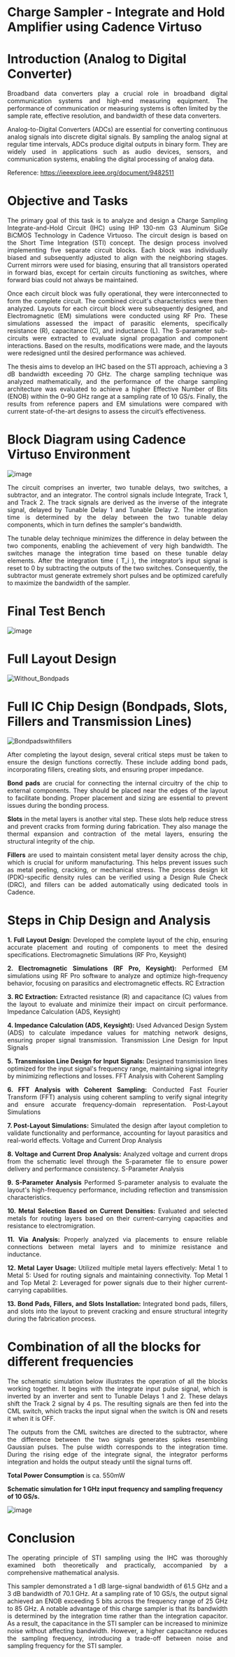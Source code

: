 # Charge Sampler - Integrate and Hold Amplifier using Cadence Virtuso

# Introduction (Analog to Digital Converter)

<div style="text-align: justify;">
  
Broadband data converters play a crucial role in broadband digital communication systems and high-end measuring equipment. The performance of communication or measuring systems is often limited by the sample rate, effective resolution, and bandwidth of these data converters.

Analog-to-Digital Converters (ADCs) are essential for converting continuous analog signals into discrete digital signals. By sampling the analog signal at regular time intervals, ADCs produce digital outputs in binary form. They are widely used in applications such as audio devices, sensors, and communication systems, enabling the digital processing of analog data.

Reference: https://ieeexplore.ieee.org/document/9482511

</div>

# Objective and Tasks

<div style="text-align: justify;">
  
The primary goal of this task is to analyze and design a Charge Sampling Integrate-and-Hold Circuit (IHC) using IHP 130-nm G3 Aluminum SiGe BiCMOS Technology in Cadence Virtuoso. The circuit design is based on the Short Time Integration (STI) concept. The design process involved implementing five separate circuit blocks. Each block was individually biased and subsequently adjusted to align with the neighboring stages. Current mirrors were used for biasing, ensuring that all transistors operated in forward bias, except for certain circuits functioning as switches, where forward bias could not always be maintained.

Once each circuit block was fully operational, they were interconnected to form the complete circuit. The combined circuit's characteristics were then analyzed. Layouts for each circuit block were subsequently designed, and Electromagnetic (EM) simulations were conducted using RF Pro. These simulations assessed the impact of parasitic elements, specifically resistance (R), capacitance (C), and inductance (L). The S-parameter sub-circuits were extracted to evaluate signal propagation and component interactions. Based on the results, modifications were made, and the layouts were redesigned until the desired performance was achieved.

The thesis aims to develop an IHC based on the STI approach, achieving a 3 dB bandwidth exceeding 70 GHz. The charge sampling technique was analyzed mathematically, and the performance of the charge sampling architecture was evaluated to achieve a higher Effective Number of Bits (ENOB) within the 0–90 GHz range at a sampling rate of 10 GS/s. Finally, the results from reference papers and EM simulations were compared with current state-of-the-art designs to assess the circuit’s effectiveness.

</div>


# Block Diagram using Cadence Virtuso Environment

![image](https://github.com/user-attachments/assets/48e5a719-69ce-40eb-920c-19149b0ef2ca)

<div style="text-align: justify;">
  
The circuit comprises an inverter, two tunable delays, two switches, a subtractor, and an integrator. The control signals include Integrate, Track 1, and Track 2. The track signals are derived as the inverse of the integrate signal, delayed by Tunable Delay 1 and Tunable Delay 2. The integration time is determined by the delay between the two tunable delay components, which in turn defines the sampler's bandwidth.

The tunable delay technique minimizes the difference in delay between the two components, enabling the achievement of very high bandwidth. The switches manage the integration time based on these tunable delay elements. After the integration time \( T_i \), the integrator’s input signal is reset to 0 by subtracting the outputs of the two switches. Consequently, the subtractor must generate extremely short pulses and be optimized carefully to maximize the bandwidth of the sampler.

</div>

# Final Test Bench

![image](https://github.com/user-attachments/assets/e6c9dff8-0ba4-44ec-bddc-cda1029f158f)


# Full Layout Design
![Without_Bondpads](https://github.com/user-attachments/assets/d1fdc34e-309b-4847-9d0d-a975bfd4e9df)

# Full IC Chip Design (Bondpads, Slots, Fillers and Transmission Lines)
![Bondpadswithfillers](https://github.com/user-attachments/assets/ff517c14-4fa9-4f55-a8cd-622736aae213)

<div style="text-align: justify;">

After completing the layout design, several critical steps must be taken to ensure the design functions correctly. These include adding bond pads, incorporating fillers, creating slots, and ensuring proper impedance.

**Bond pads** are crucial for connecting the internal circuitry of the chip to external components. They should be placed near the edges of the layout to facilitate bonding. Proper placement and sizing are essential to prevent issues during the bonding process.

**Slots** in the metal layers is another vital step. These slots help reduce stress and prevent cracks from forming during fabrication. They also manage the thermal expansion and contraction of the metal layers, ensuring the structural integrity of the chip.

**Fillers** are used to maintain consistent metal layer density across the chip, which is crucial for uniform manufacturing. This helps prevent issues such as metal peeling, cracking, or mechanical stress. The process design kit (PDK)-specific density rules can be verified using a Design Rule Check (DRC), and fillers can be added automatically using dedicated tools in Cadence.

</div>

<div style="text-align: justify;">

# Steps in Chip Design and Analysis

**1. Full Layout Design**: Developed the complete layout of the chip, ensuring accurate placement and routing of components to meet the desired specifications.
Electromagnetic Simulations (RF Pro, Keysight)

**2. Electromagnetic Simulations (RF Pro, Keysight):** Performed EM simulations using RF Pro software to analyze and optimize high-frequency behavior, focusing on parasitics and electromagnetic effects.
RC Extraction

**3. RC Extraction:** Extracted resistance (R) and capacitance (C) values from the layout to evaluate and minimize their impact on circuit performance.
Impedance Calculation (ADS, Keysight)

**4. Impedance Calculation (ADS, Keysight):** Used Advanced Design System (ADS) to calculate impedance values for matching network designs, ensuring proper signal transmission.
Transmission Line Design for Input Signals

**5. Transmission Line Design for Input Signals:** Designed transmission lines optimized for the input signal's frequency range, maintaining signal integrity by minimizing reflections and losses.
FFT Analysis with Coherent Sampling

**6. FFT Analysis with Coherent Sampling:** Conducted Fast Fourier Transform (FFT) analysis using coherent sampling to verify signal integrity and ensure accurate frequency-domain representation.
Post-Layout Simulations

**7. Post-Layout Simulations:** Simulated the design after layout completion to validate functionality and performance, accounting for layout parasitics and real-world effects.
Voltage and Current Drop Analysis

**8. Voltage and Current Drop Analysis:** Analyzed voltage and current drops from the schematic level through the S-parameter file to ensure power delivery and performance consistency.
S-Parameter Analysis

**9. S-Parameter Analysis** Performed S-parameter analysis to evaluate the layout's high-frequency performance, including reflection and transmission characteristics.

**10. Metal Selection Based on Current Densities:** Evaluated and selected metals for routing layers based on their current-carrying capacities and resistance to electromigration.

**11. Via Analysis:** Properly analyzed via placements to ensure reliable connections between metal layers and to minimize resistance and inductance.

**12. Metal Layer Usage:** Utilized multiple metal layers effectively:
                           Metal 1 to Metal 5: Used for routing signals and maintaining connectivity.
                           Top Metal 1 and Top Metal 2: Leveraged for power signals due to their higher current-carrying capabilities.

**13. Bond Pads, Fillers, and Slots Installation:** Integrated bond pads, fillers, and slots into the layout to prevent cracking and ensure structural integrity during the fabrication process.

</div>


# Combination of all the blocks for different frequencies

<div style="text-align: justify;">
  
The schematic simulation below illustrates the operation of all the blocks working together. It begins with the integrate input pulse signal, which is inverted by an inverter and sent to Tunable Delays 1 and 2. These delays shift the Track 2 signal by 4 ps. The resulting signals are then fed into the CML switch, which tracks the input signal when the switch is ON and resets it when it is OFF.

The outputs from the CML switches are directed to the subtractor, where the difference between the two signals generates spikes resembling Gaussian pulses. The pulse width corresponds to the integration time. During the rising edge of the integrate signal, the integrator performs integration and holds the output steady until the signal turns off.

**Total Power Consumption** is ca. 550mW

</div>

**Schematic simulation for 1 GHz input frequency and sampling frequency of 10 GS/s.**

![image](https://github.com/user-attachments/assets/c84d1aaa-f73e-44fc-a1bb-a3547ace0b1c)

# Conclusion

<div style="text-align: justify;">

The operating principle of STI sampling using the IHC was thoroughly examined both theoretically and practically, accompanied by a comprehensive mathematical analysis. 

This sampler demonstrated a 1 dB large-signal bandwidth of 61.5 GHz and a 3 dB bandwidth of 70.1 GHz. At a sampling rate of 10 GS/s, the output signal achieved an ENOB exceeding 5 bits across the frequency range of 25 GHz to 85 GHz. A notable advantage of this charge sampler is that its bandwidth is determined by the integration time rather than the integration capacitor. As a result, the capacitance in the STI sampler can be increased to minimize noise without affecting bandwidth. However, a higher capacitance reduces the sampling frequency, introducing a trade-off between noise and sampling frequency for the STI sampler.

</div>

